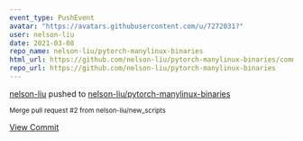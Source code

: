 ```yaml
---
event_type: PushEvent
avatar: "https://avatars.githubusercontent.com/u/7272031?"
user: nelson-liu
date: 2021-03-08
repo_name: nelson-liu/pytorch-manylinux-binaries
html_url: https://github.com/nelson-liu/pytorch-manylinux-binaries/commit/7210cb4a46a267e703584056d84af9c1124cc85f
repo_url: https://github.com/nelson-liu/pytorch-manylinux-binaries
---
```


<a href='https://github.com/nelson-liu' target='_blank'>nelson-liu</a> pushed to <a href='https://github.com/nelson-liu/pytorch-manylinux-binaries' target='_blank'>nelson-liu/pytorch-manylinux-binaries</a>

<small>Merge pull request #2 from nelson-liu/new_scripts</small>

<a href='https://github.com/nelson-liu/pytorch-manylinux-binaries/commit/7210cb4a46a267e703584056d84af9c1124cc85f' target='_blank'>View Commit</a>